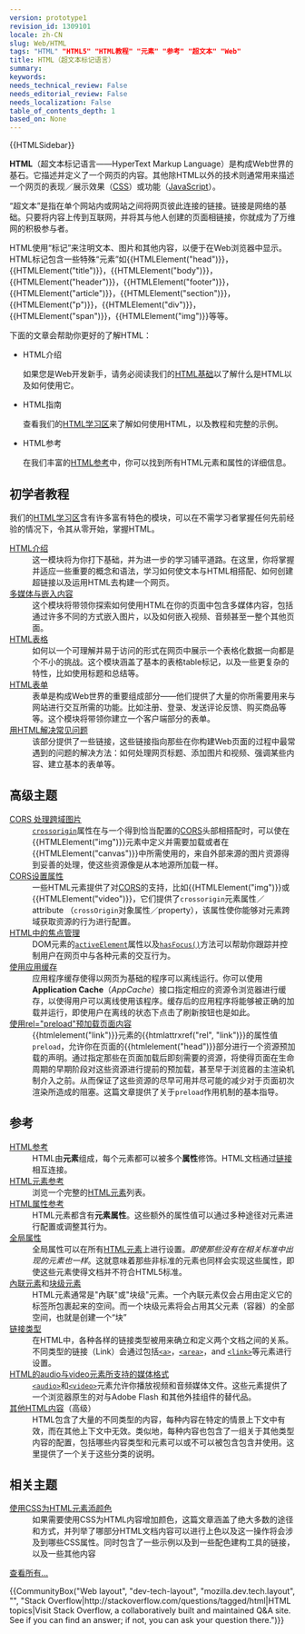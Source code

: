 ```yaml
---
version: prototype1
revision_id: 1309101
locale: zh-CN
slug: Web/HTML
tags: "HTML" "HTML5" "HTML教程" "元素" "参考" "超文本" "Web"
title: HTML（超文本标记语言）
summary: 
keywords: 
needs_technical_review: False
needs_editorial_review: False
needs_localization: False
table_of_contents_depth: 1
based_on: None
---
```

<p>{{HTMLSidebar}}</p>

<p class="summary"><span class="seoSummary"><strong>HTML</strong>（超文本标记语言——HyperText Markup Language）是构成Web世界的基石。它描述并定义了一个网页的内容。其他除HTML以外的技术则通常用来描述一个网页的表现／展示效果（<a href="/zh-CN/docs/Web/CSS">CSS</a>）或功能（<a href="/zh-CN/docs/Web/JavaScript">JavaScript</a>）。</span></p>

<p>“超文本”是指在单个网站内或网站之间将网页彼此连接的链接。链接是网络的基础。只要将内容上传到互联网，并将其与他人创建的页面相链接，你就成为了万维网的积极参与者。</p>

<p>HTML使用“标记”来注明文本、图片和其他内容，以便于在Web浏览器中显示。HTML标记包含一些特殊“元素”如{{HTMLElement("head")}}，{{HTMLElement("title")}}，{{HTMLElement("body")}}，{{HTMLElement("header")}}，{{HTMLElement("footer")}}，{{HTMLElement("article")}}，{{HTMLElement("section")}}，{{HTMLElement("p")}}，{{HTMLElement("div")}}，{{HTMLElement("span")}}，{{HTMLElement("img")}}等等。</p>

<p>下面的文章会帮助你更好的了解HTML：</p>

<section class="cleared" id="sect1">
<ul class="card-grid">
 <li><span>HTML介绍</span>

  <p>如果您是Web开发新手，请务必阅读我们的<a href="/zh-CN/docs/Web/HTML/Introduction">HTML基础</a>以了解什么是HTML以及如何使用它。</p>
 </li>
 <li><span>HTML指南</span>
  <p>查看我们的<a href="/zh-CN/docs/Web/Guide/HTML">HTML学习区</a>来了解如何使用HTML，以及教程和完整的示例。</p>
 </li>
 <li><span>HTML参考</span>
  <p>在我们丰富的<a href="/zh-CN/docs/Web/HTML/Reference">HTML参考</a>中，你可以找到所有HTML元素和属性的详细信息。</p>
 </li>
</ul>

<div class="row topicpage-table">
<div class="section">
<h2 class="Tools" id="Tools" name="Tools">初学者教程</h2>

<p>我们的<a href="/zh-CN/docs/Learn/HTML">HTML学习区</a>含有许多富有特色的模块，可以在不需学习者掌握任何先前经验的情况下，令其从零开始，掌握HTML。</p>

<dl>
 <dt><a href="/zh-CN/docs/Learn/HTML/Introduction_to_HTML">HTML介绍</a></dt>
 <dd>这一模块将为你打下基础，并为进一步的学习铺平道路。在这里，你将掌握并适应一些重要的概念和语法，学习如何使文本与HTML相搭配、如何创建超链接以及运用HTML去构建一个网页。</dd>
 <dt><a href="/zh-CN/docs/Learn/HTML/Multimedia_and_embedding">多媒体与嵌入内容</a></dt>
 <dd>这个模块将带领你探索如何使用HTML在你的页面中包含多媒体内容，包括通过许多不同的方式嵌入图片，以及如何嵌入视频、音频甚至一整个其他页面。</dd>
 <dt><a href="/zh-CN/docs/Learn/HTML/Tables">HTML表格</a></dt>
 <dd>如何以一个可理解并易于访问的形式在网页中展示一个表格化数据一向都是个不小的挑战。这个模块涵盖了基本的表格table标记，以及一些更复杂的特性，比如使用标题和总结等。</dd>
 <dt><a href="/zh-CN/docs/Learn/HTML/Forms">HTML表单</a></dt>
 <dd>表单是构成Web世界的重要组成部分——他们提供了大量的你所需要用来与网站进行交互所需的功能。比如注册、登录、发送评论反馈、购买商品等等。这个模块将带领你建立一个客户端部分的表单。</dd>
 <dt><a href="https://developer.mozilla.org/zh-CN/docs/Learn/HTML/Howto">用HTML解决常见问题</a></dt>
 <dd>该部分提供了一些链接，这些链接指向那些在你构建Web页面的过程中最常遇到的问题的解决方法：如何处理网页标题、添加图片和视频、强调某些内容、建立基本的表单等。</dd>
</dl>

<h2 id="高级主题">高级主题</h2>

<dl>
 <dt class="landingPageList"><a href="/zh-CN/docs/Web/HTML/CORS_enabled_image">CORS 处理跨域图片</a></dt>
 <dd class="landingPageList"><code><a href="/zh-CN/docs/Web/HTML/Element/img#attr-crossorigin">crossorigin</a></code>属性在与一个得到恰当配置的<a class="glossaryLink" href="/zh-CN/docs/Glossary/CORS">CORS</a>头部相搭配时，可以使在{{HTMLElement("img")}}元素中定义并需要加载或者在{{HTMLElement("canvas")}}中所需使用的，来自外部来源的图片资源得到妥善的处理，使这些资源像是从本地源所加载一样。</dd>
 <dt class="landingPageList"><a href="/zh-CN/docs/Web/HTML/CORS_settings_attributes">CORS设置属性</a></dt>
 <dd class="landingPageList">一些HTML元素提供了对<a href="/zh-CN/docs/HTTP/Access_control_CORS">CORS</a>的支持，比如{{HTMLElement("img")}}或{{HTMLElement("video")}}，它们提供了<code>crossorigin</code>元素属性／attribute （<code>crossOrigin</code>对象属性／property），该属性使你能够对元素跨域获取资源的行为进行配置。</dd>
 <dt class="landingPageList"><a href="/zh-CN/docs/Web/HTML/Focus_management_in_HTML">HTML中的焦点管理</a></dt>
 <dd class="landingPageList">DOM元素的<code><a href="/zh-CN/docs/Web/API/Document/activeElement">activeElement</a></code>属性以及<code><a href="/zh-CN/docs/Web/API/Document/hasFocus">hasFocus()</a></code>方法可以帮助你跟踪并控制用户在网页中与各种元素的交互行为。</dd>
 <dt class="landingPageList"><a href="/zh-CN/docs/Web/HTML/Using_the_application_cache">使用应用缓存</a></dt>
 <dd class="landingPageList">应用程序缓存使得以网页为基础的程序可以离线运行。你可以使用<strong>Application Cache</strong>（<em>AppCache</em>）接口指定相应的资源令浏览器进行缓存，以使得用户可以离线使用该程序。缓存后的应用程序将能够被正确的加载并运行，即使用户在离线的状态下点击了刷新按钮也是如此。</dd>
 <dt class="landingPageList"><a href="https://developer.mozilla.org/zh-CN/docs/Web/HTML/Preloading_content">使用rel="preload"预加载页面内容</a></dt>
 <dd class="landingPageList">{{htmlelement("link")}}元素的{{htmlattrxref("rel", "link")}}的属性值<code>preload</code>，允许你在页面的{{htmlelement("head")}}部分进行一个资源预加载的声明。通过指定那些在页面加载后即刻需要的资源，将使得页面在生命周期的早期阶段对这些资源进行提前的预加载，甚至早于浏览器的主渲染机制介入之前。从而保证了这些资源的尽早可用并尽可能的减少对于页面初次渲染所造成的阻塞。这篇文章提供了关于<code>preload</code>作用机制的基本指导。</dd>
</dl>
</div>

<div class="section">
<h2 class="Documentation" id="Documentation" name="Documentation">参考</h2>

<dl>
 <dt class="landingPageList"><a href="/zh-CN/docs/Web/HTML/Reference">HTML参考</a></dt>
 <dd class="landingPageList">HTML由<strong>元素</strong>组成，每个元素都可以被多个<strong>属性</strong>修饰。HTML文档通过<a href="https://developer.mozilla.org/zh-CN/docs/Web/HTML/Link_types">链接</a>相互连接。</dd>
 <dt class="landingPageList"><a href="/zh-CN/docs/Web/HTML/Element">HTML元素参考</a></dt>
 <dd class="landingPageList">浏览一个完整的<a class="glossaryLink" href="/zh-CN/docs/Glossary/HTML">HTML</a><a class="glossaryLink" href="/zh-CN/docs/Glossary/Element">元素</a>列表。</dd>
 <dt class="landingPageList"><a href="/zh-CN/docs/Web/HTML/Attributes">HTML属性参考</a></dt>
 <dd class="landingPageList">HTML元素都含有<strong>元素属性</strong>。这些额外的属性值可以通过多种途径对元素进行配置或调整其行为。</dd>
 <dt class="landingPageList"><a href="/zh-CN/docs/Web/HTML/Global_attributes">全局属性</a></dt>
 <dd class="landingPageList">全局属性可以在所有<a href="/zh-CN/docs/Web/HTML/Element">HTML元素</a>上进行设置。<em>即使那些没有在相关标准中出现的元素也一样</em>。这就意味着那些非标准的元素也同样会实现这些属性，即使这些元素使得文档并不符合HTML5标准。</dd>
 <dt class="landingPageList"><a href="/en-US/docs/Web/HTML/Inline_elements">內联元素</a>和<a href="/zh-CN/docs/Web/HTML/Block-level_elements">块级元素</a></dt>
 <dd class="landingPageList">HTML元素通常是"內联"或"块级"元素。一个內联元素仅会占用由定义它的标签所包裹起来的空间。而一个块级元素将会占用其父元素（容器）的全部空间，也就是创建一个“块”</dd>
 <dt class="landingPageList"><a href="/zh-CN/docs/Web/HTML/Link_types">链接类型</a></dt>
 <dd class="landingPageList">在HTML中，各种各样的链接类型被用来确立和定义两个文档之间的关系。不同类型的链接（Link）会通过包括<a href="/zh-CN/docs/Web/HTML/Element/a"><code>&lt;a&gt;</code></a>，<a href="/zh-CN/docs/Web/HTML/Element/area"><code>&lt;area&gt;</code></a>，and <a href="/zh-CN/docs/Web/HTML/Element/link"><code>&lt;link&gt;</code></a>等元素进行设置。</dd>
 <dt class="landingPageList"><a href="/zh-CN/docs/Web/HTML/Supported_media_formats">HTML的audio与video元素所支持的媒体格式</a></dt>
 <dd class="landingPageList"><a href="/zh-CN/docs/Web/HTML/Element/audio"><code>&lt;audio&gt;</code></a>和<a href="/zh-CN/docs/Web/HTML/Element/video"><code>&lt;video&gt;</code></a>元素允许你播放视频和音频媒体文件。这些元素提供了一个浏览器原生的对与Adobe Flash 和其他外挂组件的替代品。</dd>
 <dt class="landingPageList"><a href="/zh-CN/docs/Web/HTML/Kinds_of_HTML_content">其他HTML内容</a>（高级）</dt>
 <dd class="landingPageList">HTML包含了大量的不同类型的内容，每种内容在特定的情景上下文中有效，而在其他上下文中无效。类似地，每种内容也包含了一组关于其他类型内容的配置，包括哪些内容类型和元素可以或不可以被包含包含并使用。这里提供了一个关于这些分类的说明。</dd>
</dl>

<h2 class="landingPageList" id="相关主题">相关主题</h2>

<dl>
 <dt><a href="/zh-CN/docs/Web/HTML/Applying_color">使用CSS为HTML元素添颜色</a></dt>
 <dd>如果需要使用CSS为HTML内容增加颜色，这篇文章涵盖了绝大多数的途径和方式，并列举了哪部分HTML文档内容可以进行上色以及这一操作将会涉及到哪些CSS属性。同时包含了一些示例以及到一些配色建构工具的链接，以及一些其他内容</dd>
</dl>
</div>
</div>
<span class="alllinks"><a href="/zh-CN/docs/tag/HTML">查看所有...</a></span>

<p>{{CommunityBox("Web layout", "dev-tech-layout", "mozilla.dev.tech.layout", "", "Stack Overflow|http://stackoverflow.com/questions/tagged/html|HTML topics|Visit Stack Overflow, a collaboratively built and maintained Q&amp;A site. See if you can find an answer; if not, you can ask your question there.")}}</p>
</section>

<p>&nbsp;</p>


